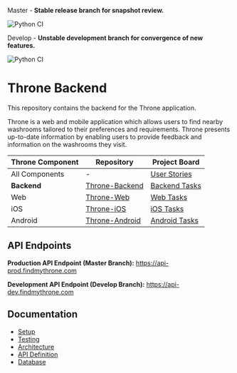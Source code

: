 Master - **Stable release branch for snapshot review.**

![Python CI](https://github.com/DiljotSG/Throne-Backend/workflows/Python%20application/badge.svg?branch=master)

Develop - **Unstable development branch for convergence of new features.**

![Python CI](https://github.com/DiljotSG/Throne-Backend/workflows/Python%20application/badge.svg?branch=develop)

# Throne Backend

This repository contains the backend for the Throne application.

Throne is a web and mobile application which allows users to find nearby washrooms tailored to their preferences and requirements. Throne presents up-to-date information by enabling users to provide feedback and information on the washrooms they visit.

Throne Component | Repository | Project Board
------------ | ------------- | ------------
All Components | - | [User Stories](https://github.com/DiljotSG/Throne-Backend/projects/1)
**Backend** | [Throne-Backend](https://github.com/DiljotSG/Throne-Backend) | [Backend Tasks](https://github.com/DiljotSG/Throne-Backend/projects/2)
Web | [Throne-Web](https://github.com/DiljotSG/Throne-Web) | [Web Tasks](https://github.com/DiljotSG/Throne-Web/projects/1)
iOS | [Throne-iOS](https://github.com/NickJosephson/Throne-iOS) | [iOS Tasks](https://github.com/NickJosephson/Throne-iOS/projects/1)
Android | [Throne-Android](https://github.com/NickJosephson/Throne-Android) | [Android Tasks](https://github.com/NickJosephson/Throne-Android/projects/1)

## API Endpoints

**Production API Endpoint (Master Branch):** <https://api-prod.findmythrone.com>

**Development API Endpoint (Develop Branch):** <https://api-dev.findmythrone.com>

## Documentation

* [Setup](docs/SETUP.md)
* [Testing](docs/TESTING.md)
* [Architecture](docs/ARCHITECTURE.md)
* [API Definition](docs/API_Definition.pdf)
* [Database](docs/DATABASE_INFO.md)
